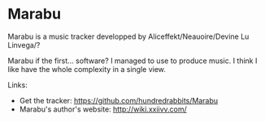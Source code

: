 # Marabu

Marabu is a music tracker developped by Aliceffekt/Neauoire/Devine Lu Linvega/?

Marabu if the first... software? I managed to use to produce music. I think I like have the whole complexity in a single view.

Links:
- Get the tracker: https://github.com/hundredrabbits/Marabu
- Marabu's author's website: http://wiki.xxiivv.com/
